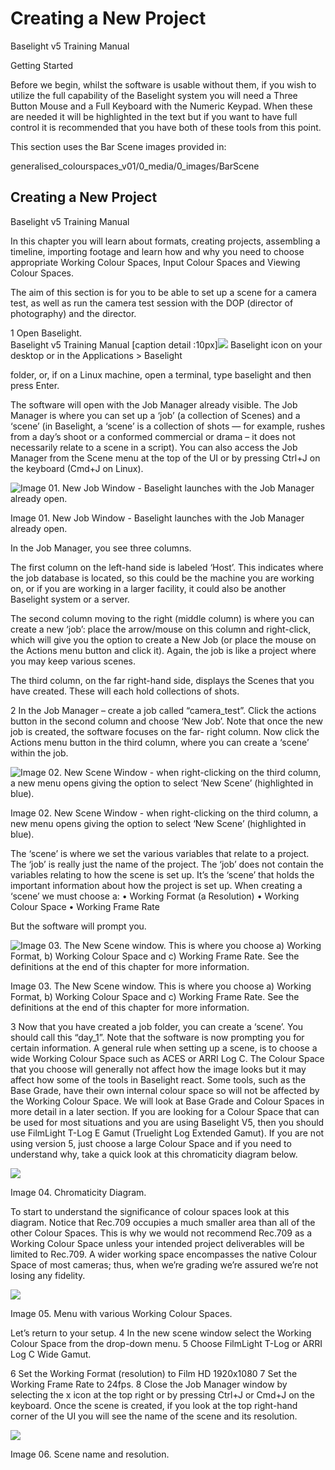# Creating a New Project

Baselight v5 Training Manual

Getting Started

Before we begin, whilst the software is usable without them, if you wish to utilize the full capability of the Baselight system you will need a Three Button Mouse and a Full Keyboard with the Numeric Keypad. When these are needed it will be highlighted in the text but if you want to have full control it is recommended that you have both of these tools from this point.

This section uses the Bar Scene images provided in:

generalised\_colourspaces\_v01/0\_media/0\_images/BarScene

## Creating a New Project

Baselight v5 Training Manual

In this chapter you will learn about formats, creating projects, assembling a timeline, importing footage and learn how and why you need to choose appropriate Working Colour Spaces, Input Colour Spaces and Viewing Colour Spaces.

The aim of this section is for you to be able to set up a scene for a camera test, as well as run the camera test session with the DOP \(director of photography\) and the director.

1 Open Baselight.  
Baselight v5 Training Manual [caption detail :10px]![](../.gitbook/assets/image%20%283%29.png) Baselight icon on your desktop or in the Applications &gt; Baselight

folder, or, if on a Linux machine, open a terminal, type baselight and then press Enter.

The software will open with the Job Manager already visible. The Job Manager is where you can set up a ‘job’ \(a collection of Scenes\) and a ‘scene’ \(in Baselight, a ‘scene’ is a collection of shots — for example, rushes from a day’s shoot or a conformed commercial or drama – it does not necessarily relate to a scene in a script\). You can also access the Job Manager from the Scene menu at the top of the UI or by pressing Ctrl+J on the keyboard \(Cmd+J on Linux\).

![Image 01. New Job Window - Baselight launches with the Job Manager already open.](../.gitbook/assets/image.png)



Image 01. New Job Window - Baselight launches with the Job Manager already open.

In the Job Manager, you see three columns.

The first column on the left-hand side is labeled ‘Host’. This indicates where the job database is located, so this could be the machine you are working on, or if you are working in a larger facility, it could also be another Baselight system or a server.

The second column moving to the right \(middle column\) is where you can create a new ‘job’: place the arrow/mouse on this column and right-click, which will give you the option to create a New Job \(or place the mouse on the Actions menu button and click it\). Again, the job is like a project where you may keep various scenes.

The third column, on the far right-hand side, displays the Scenes that you have created. These will each hold collections of shots.

2 In the Job Manager – create a job called “camera\_test”. Click the actions button in the second column and choose ‘New Job’. Note that once the new job is created, the software focuses on the far- right column. Now click the Actions menu button in the third column, where you can create a ‘scene’ within the job.

![ Image 02. New Scene Window - when right-clicking on the third column, a new menu opens giving the option to select &#x2018;New Scene&#x2019; \(highlighted in blue\).](../.gitbook/assets/image%20%281%29.png)

Image 02. New Scene Window - when right-clicking on the third column, a new menu opens giving the option to select ‘New Scene’ \(highlighted in blue\).

The ‘scene’ is where we set the various variables that relate to a project. The ‘job’ is really just the name of the project. The ‘job’ does not contain the variables relating to how the scene is set up. It’s the ‘scene’ that holds the important information about how the project is set up. When creating a ‘scene’ we must choose a: • Working Format \(a Resolution\) • Working Colour Space • Working Frame Rate

But the software will prompt you.

![ Image 03. The New Scene window. This is where you choose a\) Working Format, b\) Working Colour Space and c\) Working Frame Rate. See the definitions at the end of this chapter for more information.](../.gitbook/assets/image%20%288%29.png)

Image 03. The New Scene window. This is where you choose a\) Working Format, b\) Working Colour Space and c\) Working Frame Rate. See the definitions at the end of this chapter for more information.

3 Now that you have created a job folder, you can create a ‘scene’. You should call this “day\_1”. Note that the software is now prompting you for certain information. A general rule when setting up a scene, is to choose a wide Working Colour Space such as ACES or ARRI Log C. The Colour Space that you choose will generally not affect how the image looks but it may affect how some of the tools in Baselight react. Some tools, such as the Base Grade, have their own internal colour space so will not be affected by the Working Colour Space. We will look at Base Grade and Colour Spaces in more detail in a later section. If you are looking for a Colour Space that can be used for most situations and you are using Baselight V5, then you should use FilmLight T-Log E Gamut \(Truelight Log Extended Gamut\). If you are not using version 5, just choose a large Colour Space and if you need to understand why, take a quick look at this chromaticity diagram below.

![](../.gitbook/assets/image%20%286%29.png)

Image 04. Chromaticity Diagram.

To start to understand the significance of colour spaces look at this diagram. Notice that Rec.709 occupies a much smaller area than all of the other Colour Spaces. This is why we would not recommend Rec.709 as a Working Colour Space unless your intended project deliverables will be limited to Rec.709. A wider working space encompasses the native Colour Space of most cameras; thus, when we’re grading we’re assured we’re not losing any fidelity.

![](../.gitbook/assets/image%20%287%29.png)

Image 05. Menu with various Working Colour Spaces.

Let’s return to your setup. 4 In the new scene window select the Working Colour Space from the drop-down menu. 5 Choose FilmLight T-Log or ARRI Log C Wide Gamut.

6 Set the Working Format \(resolution\) to Film HD 1920x1080 7 Set the Working Frame Rate to 24fps. 8 Close the Job Manager window by selecting the x icon at the top right or by pressing Ctrl+J or Cmd+J on the keyboard. Once the scene is created, if you look at the top right-hand corner of the UI you will see the name of the scene and its resolution.

![](../.gitbook/assets/image%20%284%29.png)

Image 06. Scene name and resolution.

